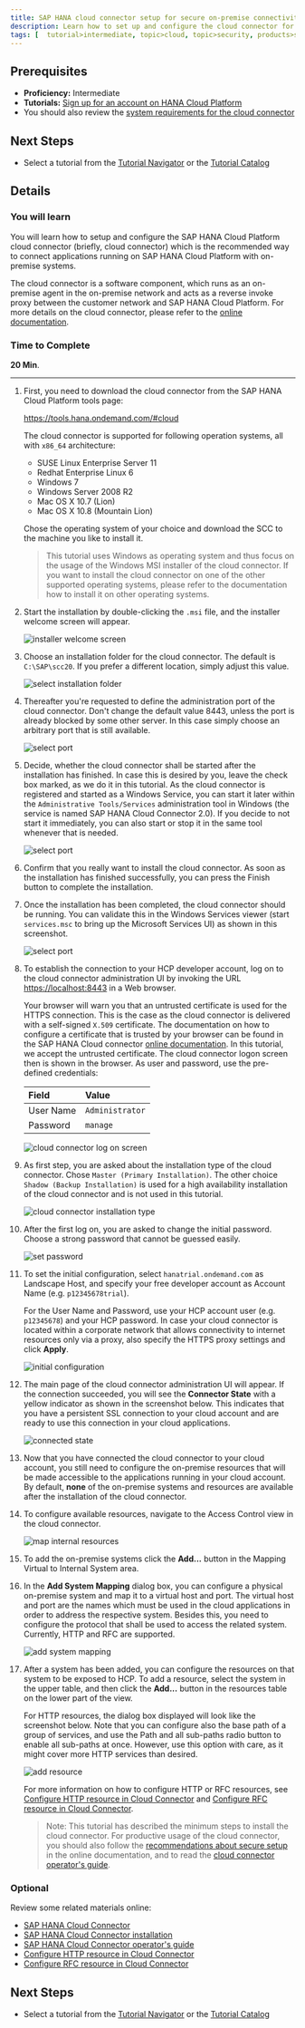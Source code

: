 ```yaml
---
title: SAP HANA cloud connector setup for secure on-premise connectivity
description: Learn how to set up and configure the cloud connector for SAP HANA Cloud Platform
tags: [  tutorial>intermediate, topic>cloud, topic>security, products>sap-hana-cloud-platform, products>cloud-connector-for-sap-hana-cloud-platform ]
---
```

## Prerequisites  
 - **Proficiency:** Intermediate
 - **Tutorials:** [Sign up for an account on HANA Cloud Platform](http://www.sap.com/developer/tutorials/hcp-create-trial-account.html)
 - You should also review the [system requirements for the cloud connector](https://help.hana.ondemand.com/help/frameset.htm?e23f776e4d594fdbaeeb1196d47bbcc0)


## Next Steps
 - Select a tutorial from the [Tutorial Navigator](http://www.sap.com/developer/tutorial-navigator.html) or the [Tutorial Catalog](http://www.sap.com/developer/tutorials.html)

## Details
### You will learn  
You will learn how to setup and configure the SAP HANA Cloud Platform cloud connector (briefly, cloud connector) which is the recommended way to connect applications running on SAP HANA Cloud Platform with on-premise systems.

The cloud connector is a software component, which runs as an on-premise agent in the on-premise network and acts as a reverse invoke proxy between the customer network and SAP HANA Cloud Platform. For more details on the cloud connector, please refer to the [online documentation](https://help.hana.ondemand.com/help/frameset.htm?e6c7616abb5710148cfcf3e75d96d596.html).


### Time to Complete
**20 Min**.

---

1. First, you need to download the cloud connector from the SAP HANA Cloud Platform tools page:

    <https://tools.hana.ondemand.com/#cloud>

    The cloud connector is supported for following operation systems, all with `x86_64` architecture:

    - SUSE Linux Enterprise Server 11
    - Redhat Enterprise Linux 6
    - Windows 7
    - Windows Server 2008 R2
    - Mac OS X 10.7 (Lion)
    - Mac OS X 10.8 (Mountain Lion)

    Chose the operating system of your choice and download the SCC to the machine you like to install it.

    > This tutorial uses Windows as operating system and thus focus on the usage of the Windows MSI installer of the cloud connector. If you want to install the cloud connector on one of the other supported operating systems, please refer to the documentation how to install it on other operating systems.


2. Start the installation by double-clicking the `.msi` file, and the installer welcome screen will appear.

    ![installer welcome screen](https://raw.githubusercontent.com/SAPDocuments/Tutorials/master/tutorials/hcp-cloud-connector-setup/con100-2-installer_started.png)

 
3. Choose an installation folder for the cloud connector. The default is `C:\SAP\scc20`. If you prefer a different location, simply adjust this value.

    ![select installation folder](https://raw.githubusercontent.com/SAPDocuments/Tutorials/master/tutorials/hcp-cloud-connector-setup/con100-3-installation_folder.png)


4. Thereafter you're requested to define the administration port of the cloud connector. Don't change the default value 8443, unless the port is already blocked by some other server. In this case simply choose an arbitrary port that is still available.

    ![select port](https://raw.githubusercontent.com/SAPDocuments/Tutorials/master/tutorials/hcp-cloud-connector-setup/con100-4-installation_port.png) 

5. Decide, whether the cloud connector shall be started after the installation has finished. In case this is desired by you, leave the check box marked, as we do it in this tutorial. As the cloud connector is registered and started as a Windows Service, you can start it later within the `Administrative Tools/Services` administration tool in Windows (the service is named SAP HANA Cloud Connector 2.0). If you decide to not start it immediately, you can also start or stop it in the same tool whenever that is needed.

    ![select port](https://raw.githubusercontent.com/SAPDocuments/Tutorials/master/tutorials/hcp-cloud-connector-setup/con100-5-installation_start_after_setup.png)

6. Confirm that you really want to install the cloud connector.  As soon as the installation has finished successfully, you can press the Finish button to complete the installation.

7. Once the installation has been completed, the cloud connector should be running. You can validate this in the Windows Services viewer (start `services.msc` to bring up the Microsoft Services UI) as shown in this screenshot.

    ![select port](https://raw.githubusercontent.com/SAPDocuments/Tutorials/master/tutorials/hcp-cloud-connector-setup/con100-7-installer_succeeded.png)

8. To establish the connection to your HCP developer account, log on to the cloud connector administration UI by invoking the URL <https://localhost:8443> in a Web browser. 

    Your browser will warn you that an untrusted certificate is used for the HTTPS connection. This is the case as the cloud connector is delivered with a self-signed `X.509` certificate. The documentation on how to configure a certificate that is trusted by your browser can be found in the SAP HANA Cloud connector [online documentation](https://help.hana.ondemand.com/help/frameset.htm?bcd5e113c9164ae8a443325692cd5b12.html). In this tutorial, we accept the untrusted certificate. The cloud connector logon screen then is shown in the browser. As user and password, use the pre-defined credentials:

    Field          | Value
    :------------- | :-------------
    User Name      | `Administrator`
    Password       | `manage`
    
    ![cloud connector log on screen](https://raw.githubusercontent.com/SAPDocuments/Tutorials/master/tutorials/hcp-cloud-connector-setup/con100-8-scc_logon.png)


9. As first step, you are asked about the installation type of the cloud connector. Chose `Master (Primary Installation)`. The other choice `Shadow (Backup Installation)` is used for a high availability installation of the cloud connector and is not used in this tutorial.

    ![cloud connector installation type](https://raw.githubusercontent.com/SAPDocuments/Tutorials/master/tutorials/hcp-cloud-connector-setup/con100-9-scc_master_shadow_wizard.png)


10. After the first log on, you are asked to change the initial password. Choose a strong password that cannot be guessed easily.

    ![set password](https://raw.githubusercontent.com/SAPDocuments/Tutorials/master/tutorials/hcp-cloud-connector-setup/con100-10-scc_change_password.png) 

11. To set the initial configuration, select `hanatrial.ondemand.com` as Landscape Host, and specify your free developer account as Account Name (e.g. `p12345678trial`).

    For the User Name and Password, use your HCP account user (e.g. `p12345678`) and your HCP password. In case your cloud connector is located within a corporate network that allows connectivity to internet resources only via a proxy, also specify the HTTPS proxy settings and click **Apply**.

    ![initial configuration](https://raw.githubusercontent.com/SAPDocuments/Tutorials/master/tutorials/hcp-cloud-connector-setup/con100-11-scc_connect_to_cloud.png)
    
12. The main page of the cloud connector administration UI will appear. If the connection succeeded, you will see the **Connector State** with a yellow indicator as shown in the screenshot below. This indicates that you have a persistent SSL connection to your cloud account and are ready to use this connection in your cloud applications.

    ![connected state](https://raw.githubusercontent.com/SAPDocuments/Tutorials/master/tutorials/hcp-cloud-connector-setup/con100-12-scc_is_connected.png)

13. Now that you have connected the cloud connector to your cloud account, you still need to configure the on-premise resources that will be made accessible to the applications running in your cloud account. By default, **none** of the on-premise systems and resources are available after the installation of the cloud connector.


14. To configure available resources, navigate to the Access Control view in the cloud connector.

    ![map internal resources](https://raw.githubusercontent.com/SAPDocuments/Tutorials/master/tutorials/hcp-cloud-connector-setup/con100-14-scc_add_system_mapping.png)
    
15. To add the on-premise systems click the **Add...** button in the Mapping Virtual to Internal System area. 

16. In the **Add System Mapping** dialog box, you can configure a physical on-premise system and map it to a virtual host and port. The virtual host and port are the names which must be used in the cloud applications in order to address the respective system. Besides this, you need to configure the protocol that shall be used to access the related system. Currently, HTTP and RFC are supported.

    ![add system mapping](https://raw.githubusercontent.com/SAPDocuments/Tutorials/master/tutorials/hcp-cloud-connector-setup/con100-16-scc_add_system_mapping.png)

17. After a system has been added, you can configure the resources on that system to be exposed to HCP. To add a resource, select the system in the upper table, and then click the **Add...** button in the resources table on the lower part of the view. 

    For HTTP resources, the dialog box displayed will look like the screenshot below. Note that you can configure also the base path of a group of services, and use the Path and all sub-paths radio button to enable all sub-paths at once. However, use this option with care, as it might cover more HTTP services than desired.

    ![add resource](https://raw.githubusercontent.com/SAPDocuments/Tutorials/master/tutorials/hcp-cloud-connector-setup/con100-17-scc_add_resource.png)
    
    For more information on how to configure HTTP or RFC resources, see [Configure HTTP resource in Cloud Connector](https://help.hana.ondemand.com/help/frameset.htm?e7d4927dbb571014af7ef6ebd6cc3511.html) and [Configure RFC resource in Cloud Connector](https://help.hana.ondemand.com/help/frameset.htm?ca5868997e48468395cf0ca4882f5783.html).


    > Note: This tutorial has described the minimum steps to install the cloud connector. For productive usage of the cloud connector, you should also follow the [recommendations about secure setup](https://help.hana.ondemand.com/help/frameset.htm?e7ea82a4bb571014a4ceb61cb7e3d31f.html) in the online documentation, and to read the [cloud connector operator's guide](https://help.hana.ondemand.com/help/frameset.htm?1e862dd6985a48ca9f15ffc8342838c4.html).

### Optional

Review some related materials online:

 - [SAP HANA Cloud Connector](https://help.hana.ondemand.com/help/frameset.htm?e6c7616abb5710148cfcf3e75d96d596.html)
 - [SAP HANA Cloud Connector installation](https://help.hana.ondemand.com/help/frameset.htm?57ae3d62f63440f7952e57bfcef948d3.html)
 - [SAP HANA Cloud Connector operator's guide](https://help.hana.ondemand.com/help/frameset.htm?1e862dd6985a48ca9f15ffc8342838c4.html)
 - [Configure HTTP resource in Cloud Connector](https://help.hana.ondemand.com/help/frameset.htm?e7d4927dbb571014af7ef6ebd6cc3511.html)
 - [Configure RFC resource in Cloud Connector](https://help.hana.ondemand.com/help/frameset.htm?ca5868997e48468395cf0ca4882f5783.html)

## Next Steps
 - Select a tutorial from the [Tutorial Navigator](http://www.sap.com/developer/tutorial-navigator.html) or the [Tutorial Catalog](http://www.sap.com/developer/tutorials.html)
